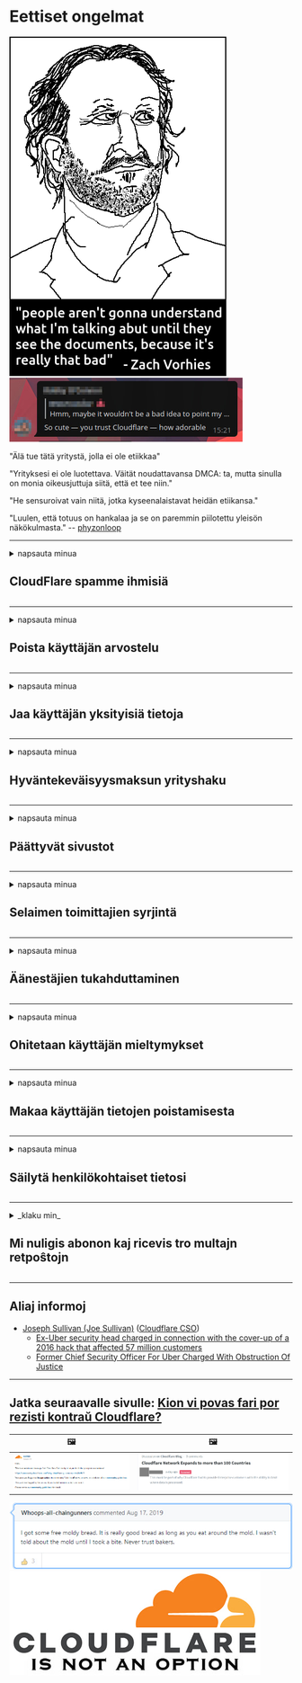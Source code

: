 # Eettiset ongelmat

![](../image/itsreallythatbad.jpg)
![](../image/telegram/c81238387627b4bfd3dcd60f56d41626.jpg)

"Älä tue tätä yritystä, jolla ei ole etiikkaa"

"Yrityksesi ei ole luotettava. Väität noudattavansa DMCA: ta, mutta sinulla on monia oikeusjuttuja siitä, että et tee niin."

"He sensuroivat vain niitä, jotka kyseenalaistavat heidän etiikansa."

"Luulen, että totuus on hankalaa ja se on paremmin piilotettu yleisön näkökulmasta."  -- [phyzonloop](https://twitter.com/phyzonloop)


---


<details>
<summary>napsauta minua

## CloudFlare spamme ihmisiä
</summary>


Cloudflare lähettää roskapostia muille kuin Cloudflare-käyttäjille.

- Lähetä sähköpostia vain valitsemille tilaajille
- Kun käyttäjä sanoo "lopettaa", lopeta sähköpostien lähettäminen

Se on niin yksinkertaista. Mutta Cloudflare ei välitä.
Cloudflare sanoi, että heidän palvelunsa avulla voidaan estää kaikki roskapostittajat tai hyökkääjät.
Kuinka voimme pysäyttää Cloudflaren aktivoimatta Cloudflare-ohjelmaa?


| 🖼 | 🖼 |
| --- | --- |
| ![](../image/cfspam01.jpg) | ![](../image/cfspam03.jpg) |
| ![](../image/cfspam02.jpg) | ![](../image/cfspambrittany.jpg)<br>![](../image/cfspamtwtr.jpg) |
| ![](../image/cfspam04.jpg) | ![](../image/cfspam05.jpg) |

</details>

---

<details>
<summary>napsauta minua

## Poista käyttäjän arvostelu
</summary>


Cloudflare sensuroi negatiivisia arvosteluja.
Jos lähetät Cloudflaren vastaisen tekstin Twitterissä, sinulla on mahdollisuus saada vastaus Cloudflaren työntekijältä "Ei, se ei ole" -viestillä.
Jos lähetät kielteisen arvostelun mihin tahansa tarkistussivustoon, he yrittävät sensuroida sen.


| 🖼 | 🖼 |
| --- | --- |
| ![](../image/cfcenrev_01.jpg)<br>![](../image/cfcenrev_02.jpg) | ![](../image/cfcenrev_03.jpg) |

</details>

---

<details>
<summary>napsauta minua

## Jaa käyttäjän yksityisiä tietoja
</summary>


Pilvipalolla on valtava häirintäongelma.
Cloudflare jakaa henkilökohtaisia ​​tietoja niistä, jotka valittavat isännöimistä sivustoista.
Joskus he pyytävät sinua antamaan todellisen henkilöllisyytesi.
Jos et halua häiritä, pahoinpidelä, hieroa tai tappaa, sinun on parasta pysyä poissa Cloudflared-verkkosivustoista.


| 🖼 | 🖼 |
| --- | --- |
| ![](../image/cfdox_what.jpg) | ![](../image/cfdox_swat.jpg) |
| ![](../image/cfdox_kill.jpg) | ![](../image/cfdox_threat.jpg) |
| ![](../image/cfdox_dox.jpg) | ![](../image/cfdox_ex1.jpg) |
| ![](../image/cfabuseform.jpg) | ![](../image/cfdox_ex2.jpg) |

</details>

---

<details>
<summary>napsauta minua

## Hyväntekeväisyysmaksun yrityshaku
</summary>


CloudFlare pyytää hyväntekeväisyyttä.
On melko kauhistuttavaa, että amerikkalainen yritys pyytää hyväntekeväisyyttä voittoa tavoittelemattomien organisaatioiden rinnalla, joilla on hyvät syyt.
Jos haluat estää ihmisiä tai tuhlata muiden ihmisten aikaa, kannattaa tilata pizzat Cloudflaren työntekijöille.


![](../image/cfdonate.jpg)

</details>

---

<details>
<summary>napsauta minua

## Päättyvät sivustot
</summary>


Mitä teet, jos sivustosi sammuu yhtäkkiä?
On ilmoitettu, että Cloudflare poistaa käyttäjän määritykset tai lopettaa palvelun ilman varoitusta, hiljaa.
Ehdotamme sinun löytää parempi tarjoaja.

![](../image/cftmnt.jpg)

</details>

---

<details>
<summary>napsauta minua

## Selaimen toimittajien syrjintä
</summary>


CloudFlare antaa etusijan kohtelussa Firefoxia käyttäville, kun taas Tor-selaimen käyttäjille, jotka eivät ole Tor-selainta, tapahtuu vihamielistä kohtelua.
Tor-käyttäjät, jotka kieltäytyvät perustellusti kieltäytymästä ilmaisen javascriptin toteuttamisesta, saavat myös vihamielisen kohtelun.
Tämä käyttöoikeuksien epätasa-arvo on verkon neutraalisuuden väärinkäyttö ja vallan väärinkäyttö.

![](../image/browdifftbcx.gif)

- Vasen: Tor-selain, oikea: Chrome. Sama IP-osoite.

![](../image/browserdiff.jpg)

- Vasen: Tor-selaimen JavaScripti poistettu käytöstä, eväste käytössä
- Oikealla: Chrome Javascript käytössä, eväste poistettu käytöstä

![](../image/cfsiryoublocked.jpg)

- QuteBrowser (alaselain) ilman Tor (Clearnet IP)

| ***Selain*** | ***Hoito*** |
| --- | --- |
| Tor Browser (Javascript käytössä) | pääsy sallittu |
| Firefox (Javascript käytössä) | pääsy heikentynyt |
| Chromium (Javascript käytössä) | pääsy heikentynyt |
| Chromium or Firefox (Javascript poistettu käytöstä) | pääsy evätty |
| Chromium or Firefox (Eväste on poistettu käytöstä) | pääsy evätty |
| QuteBrowser | pääsy evätty |
| lynx | pääsy evätty |
| w3m | pääsy evätty |
| wget | pääsy evätty |


Miksi et käytä äänipainiketta helpon haasteen ratkaisemiseksi?

Kyllä, äänipainike on, mutta se ei aina toimi Torilla.
Saat tämän viestin, kun napsautat sitä:

```
Yritä myöhemmin uudelleen
Tietokoneesi tai verkkoasi voi lähettää automatisoituja kyselyjä.
Käyttäjien suojelemiseksi emme voi käsitellä pyyntöäsi nyt.
Lisätietoja on ohjepalvelumme
```

</details>

---

<details>
<summary>napsauta minua

## Äänestäjien tukahduttaminen
</summary>


Yhdysvaltain osavaltioiden äänestäjät ilmoittavat äänestävänsä viime kädessä asuinvaltionsa valtiosihteerin verkkosivuston kautta.
Republikaanien kontrolloimat valtiosihteeristön toimistot harjoittavat äänestäjien tukahduttamista asettamalla valtiosihteerin verkkosivuston pilvipalvelun kautta.
Cloudflaren vihamielinen kohtelu Tor-käyttäjille, sen MITM-asema keskitetynä globaalina valvontapisteenä ja sen vahingollinen rooli tekevät mahdollisille äänestäjille vastahakoisen rekisteröinnin.
Varsinkin liberaalit omaksuvat yksityisyyden.
Äänestäjien rekisteröintilomakkeet keräävät arkaluontoisia tietoja äänestäjän poliittisesta taipumuksesta, henkilökohtaisesta fyysisestä osoitteesta, sosiaaliturvatunnuksesta ja syntymäajasta.
Suurin osa valtioista asettaa vain osan näistä tiedoista julkisesti saataville, mutta Cloudflare näkee kaikki nämä tiedot, kun joku ilmoittautuu äänestämään.

Huomaa, että paperirekisteröinti ei kiertä Cloudflare-ohjelmaa, koska valtiosihteeristön työntekijöiden työntekijät käyttävät todennäköisesti Cloudflare-verkkosivustoa tietojen syöttämiseen.

| 🖼 | 🖼 |
| --- | --- |
| ![](../image/cfvotm_01.jpg) | ![](../image/cfvotm_02.jpg) |

- Change.org on kuuluisa verkkosivusto keräämään ääniä ja ryhtymään toimiin.
“kaikkialla ihmiset käynnistävät kampanjoita, saavat tukijoita ja työskentelevät päätöksentekijöiden kanssa ratkaisujen löytämiseksi.”
Valitettavasti monet ihmiset eivät voi nähdä muutosta.org ollenkaan Cloudflaren aggressiivisen suodattimen takia.
Heitä estetään allekirjoittamasta vetoomusta, jolloin heidät poistetaan demokraattisesta prosessista.
Muiden ei pilvitetyn alustan, kuten OpenPetition, käyttö auttaa korjaamaan ongelman.

| 🖼 | 🖼 |
| --- | --- |
| ![](../image/changeorgasn.jpg) | ![](../image/changeorgtor.jpg) |

- Cloudflaren "Ateenan projekti" tarjoaa ilmaisen yritystason suojauksen valtion ja paikallisten vaalien verkkosivustoille.
He sanoivat, että "heidän vaalipiirinsä voivat käyttää vaalia koskevia tietoja ja äänestäjien rekisteröintiä", mutta tämä on valhe, koska monet ihmiset eivät vain pysty selaamaan sivustoa ollenkaan.

</details>

---

<details>
<summary>napsauta minua

## Ohitetaan käyttäjän mieltymykset
</summary>


Jos hylkäät jotain, luulet, että et saa siitä sähköpostia.
Cloudflare ohittaa käyttäjän mieltymykset ja jakaa tietoja ulkopuolisten yritysten kanssa ilman asiakkaan suostumusta.
Jos käytät heidän ilmaista pakettiaan, he lähettävät joskus sähköpostia sinulle, jossa he pyytävät ostamaan kuukausitilauksen.

![](../image/cfviopl_tp.jpg)

</details>

---

<details>
<summary>napsauta minua

## Makaa käyttäjän tietojen poistamisesta
</summary>


Tämän entisen pilvipalveluasiakkaan blogin mukaan Cloudflare valehtelee tilien poistamisesta.
Nykyään monet yritykset pitävät tietosi sen jälkeen, kun olet sulkenut tai poistanut tilisi.
Suurin osa hyvistä yrityksistä mainitsee sen tietosuojakäytännössään.
Pilvipallo? Ei.

```
2019-08-05 CloudFlare lähetti minulle vahvistuksen siitä, että he olivat poistaneet tilini.
2019-10-02 Sain sähköpostin CloudFlarelta "koska olen asiakas"
```

Cloudflare ei tiennyt sanasta "poista".
Jos se todella poistetaan, miksi entinen asiakas sai sähköpostin?
Hän mainitsi myös, että Cloudflaren tietosuojakäytännössä ei mainita sitä.

```
Heidän uudessa tietosuojakäytännössään ei mainita tietojen säilyttämistä vuodeksi.
```

![](../image/cfviopl_notdel.jpg)

Kuinka voit luottaa Cloudflareen, jos heidän tietosuojakäytäntönsä on LIE?

</details>

---

<details>
<summary>napsauta minua

## Säilytä henkilökohtaiset tietosi
</summary>


Cloudflare-tilin poistaminen on vaikeaa tasoa.

```
Lähetä tukilippu "Tili" -luokan avulla,
ja pyydä tilin poistamista viestin rungosta.
Tilissäsi ei saa olla verkkotunnuksia tai luottokortteja, ennen kuin pyydät poistoa.
```

Saat tämän vahvistusviestin.

![](../image/cf_deleteandkeep.jpg)

"Olemme alkaneet käsitellä poistopyyntöäsi", mutta "Jatkamme henkilökohtaisten tietojen tallentamista".

Voitko "luottaa" tähän?

</details>

---

<details>
<summary>_klaku min_

## Mi nuligis abonon kaj ricevis tro multajn retpoŝtojn
</summary>


La uzanto nuligis sian 'Cloudflare stream' abonon kaj li ricevas retpoŝtajn memorigilojn ĉiutage por rememorigi lin pri nuligita abono.
Ne estas malaprobita butono. Kiel vi ĉesas ĉi tiun frenezon?

![](../image/barrageemailcancelsubscription.jpg)

Cloudflare diris al ĉi tiu uzanto kontakti subtenteamo kaj peti ĉiujn viajn enhavojn forigi.

- [t](https://web.archive.org/web/20210412165334/https://twitter.com/JohnHaldson/status/1381651569247088650)

</details>

---

## Aliaj informoj

- [Joseph Sullivan (Joe Sullivan)](../cloudflare_inc/cloudflare_members.md) ([Cloudflare CSO](https://twitter.com/eastdakota/status/1296522269313785862))
  - [Ex-Uber security head charged in connection with the cover-up of a 2016 hack that affected 57 million customers](https://www.businessinsider.com/uber-data-hack-security-head-joe-sullivan-charged-cover-up-2020-8)
  - [Former Chief Security Officer For Uber Charged With Obstruction Of Justice](https://www.justice.gov/usao-ndca/pr/former-chief-security-officer-uber-charged-obstruction-justice)


---

## Jatka seuraavalle sivulle:   [Kion vi povas fari por rezisti kontraŭ Cloudflare?](fi.action.md)

|  🖼  |  🖼 |
| --- | --- |
| ![](../image/cfcommunity_ban.jpg) | ![](../image/censor_cloudflare_blogcomment.jpg) |

![](../image/freemoldybread.jpg)
![](../image/cfisnotanoption.jpg)
